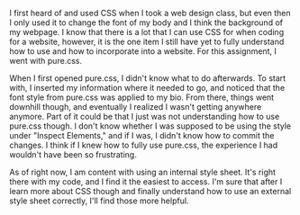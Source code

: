 I first heard of and used CSS when I took a web design class, but even then I only used it to change the font of my body and I think the background of my webpage. I know that there is a lot that I can use CSS for when coding for a website, however, it is the one item I still have yet to fully understand how to use and how to incorporate into a website. For this assignment, I went with pure.css.

When I first opened pure.css, I didn't know what to do afterwards. To start with, I inserted my information where it needed to go, and noticed that the font style from pure.css was applied to my bio. From there, things went downhill though, and eventually I realized I wasn't getting anywhere anymore. Part of it could be that I just was not understanding how to use pure.css though. I don't know whether I was supposed to be using the style under "Inspect Elements," and if I was, I didn't know how to commit the changes. I think if I knew how to fully use pure.css, the experience I had wouldn't have been so frustrating. 

As of right now, I am content with using an internal style sheet. It's right there with my code, and I find it the easiest to access. I'm sure that after I learn more about CSS  though and finally understand how to use an external style sheet correctly, I'll find those more helpful.




